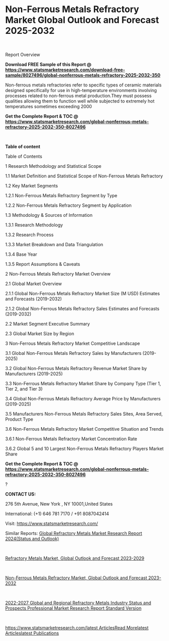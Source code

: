 <h1>Non-Ferrous Metals Refractory Market Global Outlook and Forecast 2025-2032</h1><br/><p>Report Overview</p>
 
 
 
 <p><strong>Download FREE Sample of this Report @ <a href="https://www.statsmarketresearch.com/download-free-sample/8027496/global-nonferrous-metals-refractory-2025-2032-350">https://www.statsmarketresearch.com/download-free-sample/8027496/global-nonferrous-metals-refractory-2025-2032-350</a></strong></p>
 
 
 
 <p>Non-ferrous metals refractories refer to specific types of ceramic materials designed specifically for use in high-temperature environments involving processes related to non-ferrous metal production.They must possess qualities allowing them to function well while subjected to extremely hot temperatures sometimes exceeding 2000</p>
 
 
 
 <div><b>Get the Complete Report & TOC @ <a href="https://www.statsmarketresearch.com/global-nonferrous-metals-refractory-2025-2032-350-8027496">https://www.statsmarketresearch.com/global-nonferrous-metals-refractory-2025-2032-350-8027496</a></b></div>
 
 
 
 <p><br />
 
 <b>Table of content</b></p>
 
 
 
 <p>Table of Contents<br />
 
 1 Research Methodology and Statistical Scope<br />
 
 1.1 Market Definition and Statistical Scope of Non-Ferrous Metals Refractory<br />
 
 1.2 Key Market Segments<br />
 
 1.2.1 Non-Ferrous Metals Refractory Segment by Type<br />
 
 1.2.2 Non-Ferrous Metals Refractory Segment by Application<br />
 
 1.3 Methodology & Sources of Information<br />
 
 1.3.1 Research Methodology<br />
 
 1.3.2 Research Process<br />
 
 1.3.3 Market Breakdown and Data Triangulation<br />
 
 1.3.4 Base Year<br />
 
 1.3.5 Report Assumptions & Caveats<br />
 
 2 Non-Ferrous Metals Refractory Market Overview<br />
 
 2.1 Global Market Overview<br />
 
 2.1.1 Global Non-Ferrous Metals Refractory Market Size (M USD) Estimates and Forecasts (2019-2032)<br />
 
 2.1.2 Global Non-Ferrous Metals Refractory Sales Estimates and Forecasts (2019-2032)<br />
 
 2.2 Market Segment Executive Summary<br />
 
 2.3 Global Market Size by Region<br />
 
 3 Non-Ferrous Metals Refractory Market Competitive Landscape<br />
 
 3.1 Global Non-Ferrous Metals Refractory Sales by Manufacturers (2019-2025)<br />
 
 3.2 Global Non-Ferrous Metals Refractory Revenue Market Share by Manufacturers (2019-2025)<br />
 
 3.3 Non-Ferrous Metals Refractory Market Share by Company Type (Tier 1, Tier 2, and Tier 3)<br />
 
 3.4 Global Non-Ferrous Metals Refractory Average Price by Manufacturers (2019-2025)<br />
 
 3.5 Manufacturers Non-Ferrous Metals Refractory Sales Sites, Area Served, Product Type<br />
 
 3.6 Non-Ferrous Metals Refractory Market Competitive Situation and Trends<br />
 
 3.6.1 Non-Ferrous Metals Refractory Market Concentration Rate<br />
 
 3.6.2 Global 5 and 10 Largest Non-Ferrous Metals Refractory Players Market Share</p>
 
 
 
 <div><b>Get the Complete Report & TOC @ <a href="https://www.statsmarketresearch.com/global-nonferrous-metals-refractory-2025-2032-350-8027496">https://www.statsmarketresearch.com/global-nonferrous-metals-refractory-2025-2032-350-8027496</a></b></div>
 
 
 
 <p>? </p>
 
 
 
 <p><b>CONTACT US:</b><br />
 
 276 5th Avenue, New York , NY 10001,United States<br />
 
 International: (+1) 646 781 7170 / +91 8087042414<br />
 
 Visit: <a href="https://www.statsmarketresearch.com/">https://www.statsmarketresearch.com/</a><br />
 
 Similar Reports: <a href="https://www.statsmarketresearch.com/global-nonferrous-metals-refractory-2025-2032-350-8027496">Global Refractory Metals Market Research Report 2024(Status and Outlook)</a><br />
 
 <br />
 
 <a href="https://www.statsmarketresearch.com/global-nonferrous-metals-refractory-2025-2032-350-8027496">Refractory Metals Market, Global Outlook and Forecast 2023-2029</a><br />
 
 <br />
 
 <a href="https://www.statsmarketresearch.com/global-nonferrous-metals-refractory-2025-2032-350-8027496">Non-Ferrous Metals Refractory Market, Global Outlook and Forecast 2023-2032</a><br />
 
 <br />
 
 <a href="https://www.statsmarketresearch.com/global-nonferrous-metals-refractory-2025-2032-350-8027496">2022-2027 Global and Regional Refractory Metals Industry Status and Prospects Professional Market Research Report Standard Version</a><br />
 
 <br />
 
 <a href="https://gyeongbokgung.com">https://www.statsmarketresearch.com/</a><a href="https://hallyeomaritime.com">latest Articles</a><a href="https://jingwansa.com">Read More</a><a href="https://nguoiviet.jp/">latest Articles</a><a href="https://www.intelmarketresearch.com/">latest Publications</a></p>